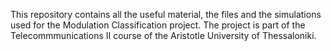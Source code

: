 This repository contains all the useful material, the files and the simulations used for the Modulation Classification project.
The project is part of the Telecommmunications II course of the Aristotle University of Thessaloniki. 
